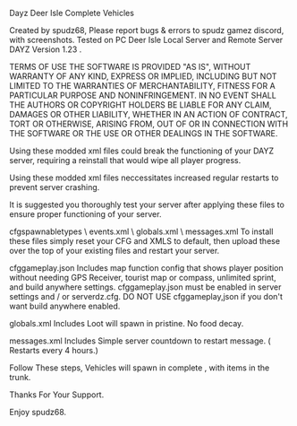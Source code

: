 Dayz Deer Isle Complete Vehicles

Created by spudz68,  Please report bugs & errors to spudz gamez discord,  with screenshots.
Tested on PC Deer Isle Local Server and Remote Server  DAYZ  Version 1.23 .


TERMS OF USE
THE SOFTWARE IS PROVIDED "AS IS", WITHOUT WARRANTY OF ANY KIND,
EXPRESS OR IMPLIED, INCLUDING BUT NOT LIMITED TO THE WARRANTIES OF MERCHANTABILITY,
FITNESS FOR A PARTICULAR PURPOSE AND NONINFRINGEMENT. IN NO EVENT SHALL THE AUTHORS
OR COPYRIGHT HOLDERS BE LIABLE FOR ANY CLAIM, DAMAGES OR OTHER LIABILITY, WHETHER IN
AN ACTION OF CONTRACT, TORT OR OTHERWISE, ARISING FROM, OUT OF OR IN CONNECTION WITH
THE SOFTWARE OR THE USE OR OTHER DEALINGS IN THE SOFTWARE.

Using these modded xml files could break the functioning of your DAYZ server, requiring a reinstall that would wipe
all player progress.

Using these modded xml files neccessitates increased regular restarts to prevent server crashing.

It is suggested you thoroughly test your server after applying these files to ensure proper
functioning of your server.


cfgspawnabletypes \ events.xml \ globals.xml \ messages.xml
To install these files simply reset your  CFG and XMLS to default, then upload these over the top of your existing files and restart your server.

cfggameplay.json
Includes map function config that shows player position without needing GPS Receiver, tourist map or compass, unlimited sprint, and build anywhere settings. cfggameplay.json must be enabled in server settings and / or serverdz.cfg.
DO NOT USE cfggameplay,json if you don't want build anywhere enabled.

globals.xml
Includes Loot will spawn in pristine. No food decay. 

messages.xml
Includes Simple server countdown to restart message. ( Restarts every 4 hours.)

Follow These steps, Vehicles will spawn in complete , with items in the trunk.

Thanks For Your Support. 

Enjoy spudz68.
